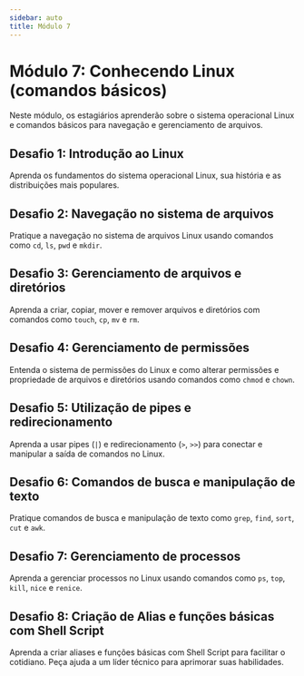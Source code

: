 ```yaml
---
sidebar: auto
title: Módulo 7
---
```


# Módulo 7: Conhecendo Linux (comandos básicos)

Neste módulo, os estagiários aprenderão sobre o sistema operacional Linux e comandos básicos para navegação e gerenciamento de arquivos.

## Desafio 1: Introdução ao Linux

Aprenda os fundamentos do sistema operacional Linux, sua história e as distribuições mais populares.

## Desafio 2: Navegação no sistema de arquivos

Pratique a navegação no sistema de arquivos Linux usando comandos como `cd`, `ls`, `pwd` e `mkdir`.

## Desafio 3: Gerenciamento de arquivos e diretórios

Aprenda a criar, copiar, mover e remover arquivos e diretórios com comandos como `touch`, `cp`, `mv` e `rm`.

## Desafio 4: Gerenciamento de permissões

Entenda o sistema de permissões do Linux e como alterar permissões e propriedade de arquivos e diretórios usando comandos como `chmod` e `chown`.

## Desafio 5: Utilização de pipes e redirecionamento

Aprenda a usar pipes (`|`) e redirecionamento (`>`, `>>`) para conectar e manipular a saída de comandos no Linux.

## Desafio 6: Comandos de busca e manipulação de texto

Pratique comandos de busca e manipulação de texto como `grep`, `find`, `sort`, `cut` e `awk`.

## Desafio 7: Gerenciamento de processos

Aprenda a gerenciar processos no Linux usando comandos como `ps`, `top`, `kill`, `nice` e `renice`.

## Desafio 8: Criação de Alias e funções básicas com Shell Script

Aprenda a criar aliases e funções básicas com Shell Script para facilitar o cotidiano. Peça ajuda a um líder técnico para aprimorar suas habilidades.

